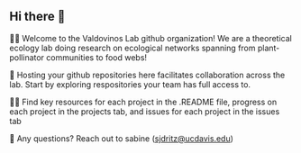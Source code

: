 ## Hi there 👋

🙋‍♀️ Welcome to the Valdovinos Lab github organization! We are a theoretical ecology lab doing research on ecological networks spanning from plant-pollinator communities to food webs!

🌈 Hosting your github repositories here facilitates collaboration across the lab. Start by exploring respositories your team has full access to.

👩‍💻 Find key resources for each project in the .README file, progress on each project in the projects tab, and issues for each project in the issues tab

🍿 Any questions? Reach out to sabine (sjdritz@ucdavis.edu)
